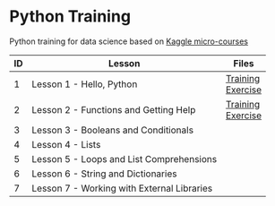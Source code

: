 # Python Training
Python training for data science based on [Kaggle micro-courses](https://www.kaggle.com/learn/python)

ID | Lesson | Files
------------ | ------------ | -------------
1 | Lesson 1 - Hello, Python | [Training](/Lesson_1/script_01.py) <br /> [Exercise](/Lesson_1/script_01_ex.py)
2 | Lesson 2 - Functions and Getting Help | [Training](/Lesson_2/script_02.py) <br /> [Exercise](/Lesson_2/script_02_ex.py)
3 | Lesson 3 - Booleans and Conditionals | 
4 | Lesson 4 - Lists |
5 | Lesson 5 - Loops and List Comprehensions |
6 | Lesson 6 - String and Dictionaries |
7 | Lesson 7 - Working with External Libraries |
